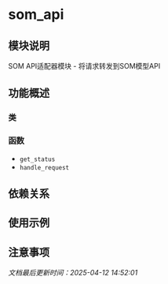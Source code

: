 # som_api

## 模块说明
SOM API适配器模块 - 将请求转发到SOM模型API

## 功能概述

### 类


### 函数

- `get_status`
- `handle_request`

## 依赖关系

## 使用示例

## 注意事项

*文档最后更新时间：2025-04-12 14:52:01*